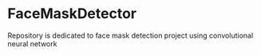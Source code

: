 # FaceMaskDetector
Repository is dedicated to face mask detection project using convolutional neural network

